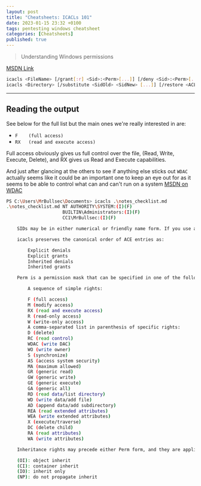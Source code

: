 ```yaml
---
layout: post
title: "Cheatsheets: ICACLs 101"
date: 2023-01-15 23:32 +0100
tags: pentesting windows cheatsheet
categories: [Cheatsheets]
published: true
---
```


> Understanding Windows permissions

[MSDN Link](https://docs.microsoft.com/en-us/previous-versions/windows/it-pro/windows-server-2008-R2-and-2008/cc753525(v=ws.10)?redirectedfrom=MSDN)

```bash
icacls <FileName> [/grant[:r] <Sid>:<Perm>[...]] [/deny <Sid>:<Perm>[...]] [/remove[:g|:d]] <Sid>[...]] [/t] [/c] [/l] [/q] [/setintegritylevel <Level>:<Policy>[...]]
icacls <Directory> [/substitute <SidOld> <SidNew> [...]] [/restore <ACLfile> [/c] [/l] [/q]]
```

---

## Reading the output

See below for the full list but the main ones we're really interested in are:

- `F    (full access)`
- `RX   (read and execute access)`

Full access obviously gives us full control over the file, (Read, Write, Execute, Delete), and RX gives us Read and Execute capabilities.

And just after glancing at the others to see if anything else sticks out `WDAC` actually seems like it could be an important one to keep an eye out for as it seems to be able to control what can and can't run on a system [MSDN on WDAC](https://docs.microsoft.com/en-us/windows/security/threat-protection/windows-defender-application-control/select-types-of-rules-to-create)

```bash
PS C:\Users\MrBullsec\Documents> icacls .\notes_checklist.md
.\notes_checklist.md NT AUTHORITY\SYSTEM:(I)(F)
                     BUILTIN\Administrators:(I)(F)
                     CC1\MrBullsec:(I)(F)
```

```bash
    SIDs may be in either numerical or friendly name form. If you use a numerical form, affix the wildcard character * to the beginning of the SID.

    icacls preserves the canonical order of ACE entries as:

        Explicit denials
        Explicit grants
        Inherited denials
        Inherited grants

    Perm is a permission mask that can be specified in one of the following forms:

        A sequence of simple rights:

        F (full access)
        M (modify access)
        RX (read and execute access)
        R (read-only access)
        W (write-only access)
        A comma-separated list in parenthesis of specific rights:
        D (delete)
        RC (read control)
        WDAC (write DAC)
        WO (write owner)
        S (synchronize)
        AS (access system security)
        MA (maximum allowed)
        GR (generic read)
        GW (generic write)
        GE (generic execute)
        GA (generic all)
        RD (read data/list directory)
        WD (write data/add file)
        AD (append data/add subdirectory)
        REA (read extended attributes)
        WEA (write extended attributes)
        X (execute/traverse)
        DC (delete child)
        RA (read attributes)
        WA (write attributes)

    Inheritance rights may precede either Perm form, and they are applied only to directories:

    (OI): object inherit
    (CI): container inherit
    (IO): inherit only
    (NP): do not propagate inherit
```
